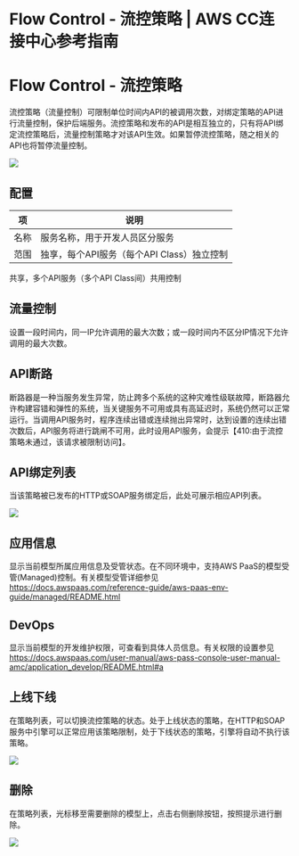 # Flow Control - 流控策略 | AWS CC连接中心参考指南

# Flow Control - 流控策略

流控策略（流量控制）可限制单位时间内API的被调用次数，对绑定策略的API进行流量控制，保护后端服务。流控策略和发布的API是相互独立的，只有将API绑定流控策略后，流量控制策略才对该API生效。如果暂停流控策略，随之相关的API也将暂停流量控制。

![](https://docs.awspaas.com/reference-guide/aws-paas-cc-reference-guide/service-center/fk.gif)

## 配置

项 | 说明  
---|---  
名称 | 服务名称，用于开发人员区分服务  
范围 | 独享，每个API服务（每个API Class）独立控制  
共享，多个API服务（多个API Class间）共用控制  
  
## 流量控制

设置一段时间内，同一IP允许调用的最大次数；或一段时间内不区分IP情况下允许调用的最大次数。

## API断路

断路器是一种当服务发生异常，防止跨多个系统的这种灾难性级联故障，断路器允许构建容错和弹性的系统，当关键服务不可用或具有高延迟时，系统仍然可以正常运行。当调用API服务时，程序连续出错或连续抛出异常时，达到设置的连续出错次数后，API服务将进行跳闸不可用，此时设用API服务，会提示【410:由于流控策略未通过，该请求被限制访问】。

## API绑定列表

当该策略被已发布的HTTP或SOAP服务绑定后，此处可展示相应API列表。

![](https://docs.awspaas.com/reference-guide/aws-paas-cc-reference-guide/service-center/3.png)

## 应用信息

显示当前模型所属应用信息及受管状态。在不同环境中，支持AWS PaaS的模型受管(Managed)控制。有关模型受管详细参见<https://docs.awspaas.com/reference-guide/aws-paas-env-guide/managed/README.html>

## DevOps

显示当前模型的开发维护权限，可查看到具体人员信息。有关权限的设置参见<https://docs.awspaas.com/user-manual/aws-pass-console-user-manual-amc/application_develop/README.html#a>

## 上线下线

在策略列表，可以切换流控策略的状态。处于上线状态的策略，在HTTP和SOAP服务中引擎可以正常应用该策略限制，处于下线状态的策略，引擎将自动不执行该策略。

![](https://docs.awspaas.com/reference-guide/aws-paas-cc-reference-guide/service-center/14.png)

## 删除

在策略列表，光标移至需要删除的模型上，点击右侧删除按钮，按照提示进行删除。

![](https://docs.awspaas.com/reference-guide/aws-paas-cc-reference-guide/service-center/ld.png)